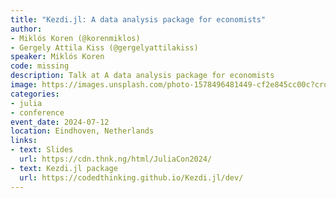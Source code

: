 ```yaml
---
title: "Kezdi.jl: A data analysis package for economists"
author:
- Miklós Koren (@korenmiklos)
- Gergely Attila Kiss (@gergelyattilakiss)
speaker: Miklós Koren
code: missing
description: Talk at A data analysis package for economists
image: https://images.unsplash.com/photo-1578496481449-cf2e845cc00c?crop=entropy&cs=tinysrgb&fit=max&fm=jpg&ixid=M3w2ODAxOTV8MHwxfHJhbmRvbXx8fHx8fHx8fDE3MzI2NDM2MjB8&ixlib=rb-4.0.3&q=80&w=1080
categories:
- julia
- conference
event_date: 2024-07-12
location: Eindhoven, Netherlands
links:
- text: Slides
  url: https://cdn.thnk.ng/html/JuliaCon2024/
- text: Kezdi.jl package
  url: https://codedthinking.github.io/Kezdi.jl/dev/
---
```

